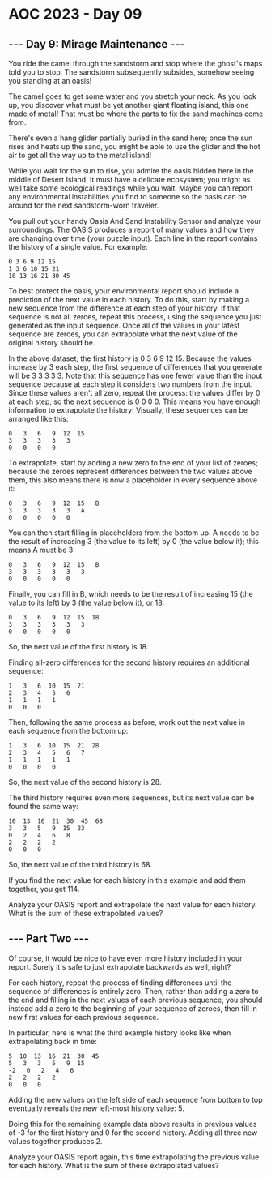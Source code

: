 # AOC 2023 - Day 09

## --- Day 9: Mirage Maintenance ---
You ride the camel through the sandstorm and stop where the ghost's maps told you to stop. The sandstorm subsequently subsides, somehow seeing you standing at an oasis!

The camel goes to get some water and you stretch your neck. As you look up, you discover what must be yet another giant floating island, this one made of metal! That must be where the parts to fix the sand machines come from.

There's even a hang glider partially buried in the sand here; once the sun rises and heats up the sand, you might be able to use the glider and the hot air to get all the way up to the metal island!

While you wait for the sun to rise, you admire the oasis hidden here in the middle of Desert Island. It must have a delicate ecosystem; you might as well take some ecological readings while you wait. Maybe you can report any environmental instabilities you find to someone so the oasis can be around for the next sandstorm-worn traveler.

You pull out your handy Oasis And Sand Instability Sensor and analyze your surroundings. The OASIS produces a report of many values and how they are changing over time (your puzzle input). Each line in the report contains the history of a single value. For example:

`0 3 6 9 12 15`\
`1 3 6 10 15 21`\
`10 13 16 21 30 45`

To best protect the oasis, your environmental report should include a prediction of the next value in each history. To do this, start by making a new sequence from the difference at each step of your history. If that sequence is not all zeroes, repeat this process, using the sequence you just generated as the input sequence. Once all of the values in your latest sequence are zeroes, you can extrapolate what the next value of the original history should be.

In the above dataset, the first history is 0 3 6 9 12 15. Because the values increase by 3 each step, the first sequence of differences that you generate will be 3 3 3 3 3. Note that this sequence has one fewer value than the input sequence because at each step it considers two numbers from the input. Since these values aren't all zero, repeat the process: the values differ by 0 at each step, so the next sequence is 0 0 0 0. This means you have enough information to extrapolate the history! Visually, these sequences can be arranged like this:

`0   3   6   9  12  15`\
`3   3   3   3   3`\
`0   0   0   0`

To extrapolate, start by adding a new zero to the end of your list of zeroes; because the zeroes represent differences between the two values above them, this also means there is now a placeholder in every sequence above it:

`0   3   6   9  12  15   B`\
`3   3   3   3   3   A`\
`0   0   0   0   0`

You can then start filling in placeholders from the bottom up. A needs to be the result of increasing 3 (the value to its left) by 0 (the value below it); this means A must be 3:

`0   3   6   9  12  15   B`\
`3   3   3   3   3   3`\
`0   0   0   0   0`

Finally, you can fill in B, which needs to be the result of increasing 15 (the value to its left) by 3 (the value below it), or 18:

`0   3   6   9  12  15  18`\
`3   3   3   3   3   3`\
`0   0   0   0   0`

So, the next value of the first history is 18.

Finding all-zero differences for the second history requires an additional sequence:

`1   3   6  10  15  21`\
`2   3   4   5   6`\
`1   1   1   1`\
`0   0   0`

Then, following the same process as before, work out the next value in each sequence from the bottom up:

`1   3   6  10  15  21  28`\
`2   3   4   5   6   7`\
`1   1   1   1   1`\
`0   0   0   0`

So, the next value of the second history is 28.

The third history requires even more sequences, but its next value can be found the same way:

`10  13  16  21  30  45  68`\
`3   3   5   9  15  23`\
`0   2   4   6   8`\
`2   2   2   2`\
`0   0   0`

So, the next value of the third history is 68.

If you find the next value for each history in this example and add them together, you get 114.

Analyze your OASIS report and extrapolate the next value for each history. What is the sum of these extrapolated values?

## --- Part Two ---
Of course, it would be nice to have even more history included in your report. Surely it's safe to just extrapolate backwards as well, right?

For each history, repeat the process of finding differences until the sequence of differences is entirely zero. Then, rather than adding a zero to the end and filling in the next values of each previous sequence, you should instead add a zero to the beginning of your sequence of zeroes, then fill in new first values for each previous sequence.

In particular, here is what the third example history looks like when extrapolating back in time:

`5  10  13  16  21  30  45`\
`5   3   3   5   9  15`\
`-2   0   2   4   6`\
`2   2   2   2`\
`0   0   0`

Adding the new values on the left side of each sequence from bottom to top eventually reveals the new left-most history value: 5.

Doing this for the remaining example data above results in previous values of -3 for the first history and 0 for the second history. Adding all three new values together produces 2.

Analyze your OASIS report again, this time extrapolating the previous value for each history. What is the sum of these extrapolated values?
